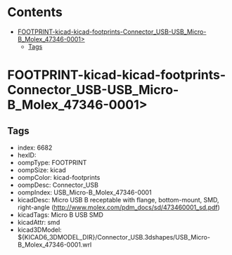 



Contents
========

* [FOOTPRINT-kicad-kicad-footprints-Connector_USB-USB_Micro-B_Molex_47346-0001>](#footprint-kicad-kicad-footprints-connector_usb-usb_micro-b_molex_47346-0001)
	* [Tags](#tags)

# FOOTPRINT-kicad-kicad-footprints-Connector_USB-USB_Micro-B_Molex_47346-0001>

## Tags

- index: 6682
- hexID: 
- oompType: FOOTPRINT
- oompSize: kicad
- oompColor: kicad-footprints
- oompDesc: Connector_USB
- oompIndex: USB_Micro-B_Molex_47346-0001
- kicadDesc: Micro USB B receptable with flange, bottom-mount, SMD, right-angle (http://www.molex.com/pdm_docs/sd/473460001_sd.pdf)
- kicadTags: Micro B USB SMD
- kicadAttr: smd
- kicad3DModel: ${KICAD6_3DMODEL_DIR}/Connector_USB.3dshapes/USB_Micro-B_Molex_47346-0001.wrl
